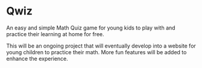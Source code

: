 # Qwiz
An easy and simple Math Quiz game for young kids to play with and practice their learning at home for free.

This will be an ongoing project that will eventually develop into a website for young children to practice their math. More 
fun features will be added to enhance the experience.
